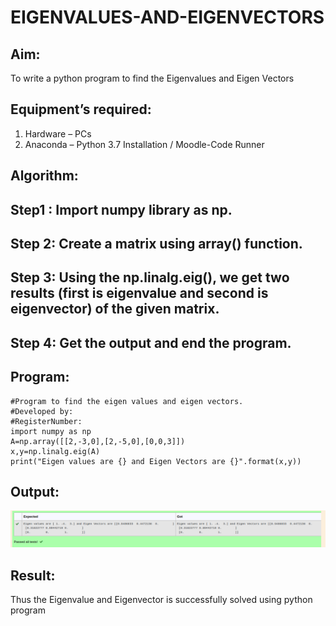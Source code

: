 # EIGENVALUES-AND-EIGENVECTORS
## Aim:
To write a python program to find the Eigenvalues and Eigen Vectors
## Equipment’s required:
1. 	Hardware – PCs
2. 	Anaconda – Python 3.7 Installation / Moodle-Code Runner
## Algorithm:

## Step1 : Import numpy library as np.
## Step 2: Create a matrix using array() function.
## Step 3: Using the np.linalg.eig(), we get two results (first is eigenvalue and second is eigenvector) of the given matrix.
## Step 4: Get the output and end the program.


## Program:
```
#Program to find the eigen values and eigen vectors.
#Developed by: 
#RegisterNumber:
import numpy as np
A=np.array([[2,-3,0],[2,-5,0],[0,0,3]])
x,y=np.linalg.eig(A)
print("Eigen values are {} and Eigen Vectors are {}".format(x,y))
```

## Output:
![output](/eigenvalues_and_eigenvector.png)
## Result:
Thus the Eigenvalue and Eigenvector is successfully solved using python program

